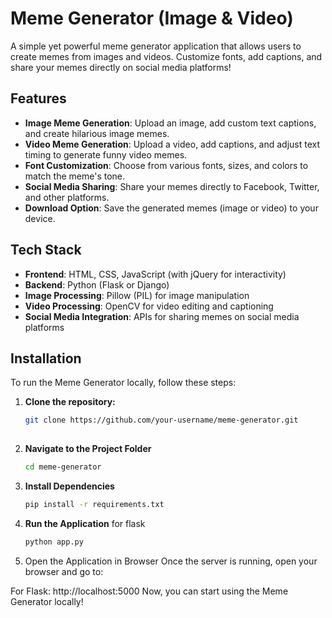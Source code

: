# Meme Generator (Image & Video)

A simple yet powerful meme generator application that allows users to create memes from images and videos. Customize fonts, add captions, and share your memes directly on social media platforms!

## Features

- **Image Meme Generation**: Upload an image, add custom text captions, and create hilarious image memes.
- **Video Meme Generation**: Upload a video, add captions, and adjust text timing to generate funny video memes.
- **Font Customization**: Choose from various fonts, sizes, and colors to match the meme's tone.
- **Social Media Sharing**: Share your memes directly to Facebook, Twitter, and other platforms.
- **Download Option**: Save the generated memes (image or video) to your device.

## Tech Stack

- **Frontend**: HTML, CSS, JavaScript (with jQuery for interactivity)
- **Backend**: Python (Flask or Django)
- **Image Processing**: Pillow (PIL) for image manipulation
- **Video Processing**: OpenCV for video editing and captioning
- **Social Media Integration**: APIs for sharing memes on social media platforms

## Installation

To run the Meme Generator locally, follow these steps:

1. **Clone the repository:**

   ```bash
   git clone https://github.com/your-username/meme-generator.git
  
2. **Navigate to the Project Folder**
   
   ```bash
   cd meme-generator
3. **Install Dependencies**

   ```bash
   pip install -r requirements.txt
4. **Run the Application**
   for flask
   ```bash
   python app.py
5. Open the Application in Browser
Once the server is running, open your browser and go to:

For Flask: http://localhost:5000
Now, you can start using the Meme Generator locally!



